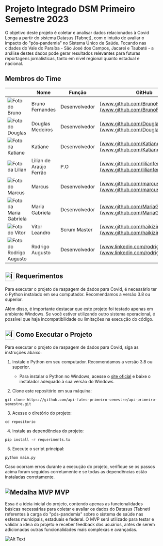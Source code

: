 # Projeto Integrado DSM Primeiro Semestre 2023

O objetivo deste projeto é coletar e analisar dados relacionados à Covid Longa a partir do sistema Datasus (Tabnet), com o intuito de avaliar o impacto do "pós-pandemia" no Sistema Único de Saúde. Focando nas cidades do Vale do Paraíba - São José dos Campos, Jacareí e Taubaté - a análise destes dados pode gerar resultados relevantes para futuras reportagens jornalísticas, tanto em nível regional quanto estadual e nacional.

## Membros do Time

|     | Nome           | Função       | GitHub                                       |
| --- | --------------| ------------| ---------------------------------------------- |
| ![Foto do Bruno](https://avatars.githubusercontent.com/u/97699257?v=4) | Bruno Fernandes | Desenvolvedor | [www.github.com/BrunoFerCam](www.github.com/BrunoFerCam) |
| ![Foto do Douglas](https://avatars.githubusercontent.com/u/80690245?v=4) | Douglas Medeiros | Desenvolvedor | [www.github.com/DouglasMedeiros1](www.github.com/DouglasMedeiros1)
| ![Foto da Katiane](https://avatars.githubusercontent.com/u/126177049?v=4) | Katiane | Desenvolvedor | [www.github.com/Katianefatec](www.github.com/Katianefatec) |
| ![Foto da Lilian](https://avatars.githubusercontent.com/u/124699768?v=4) | Lilian de Araújo Ferrão | P.O | [www.github.com/lilianferrao](www.github.com/lilianferrao) |
| ![Foto do Marcus](https://avatars.githubusercontent.com/u/73323386?v=4) | Marcus | Desenvolvedor | [www.github.com/marcusvbe](www.github.com/marcusvbe) |
| ![Foto da Maria Gabriela](https://avatars.githubusercontent.com/u/127119599?v=4) | Maria Gabriela | Desenvolvedor | [www.github.com/MariaGabrielaMello](www.github.com/MariaGabrielaMello) | - | [www.linkedin.com/membro6](www.linkedin.com/membro6) |
| ![Foto do Vitor](https://avatars.githubusercontent.com/u/126176980?v=4) | Vitor Leandro| Scrum Master | [www.github.com/haikizinho](www.github.com/haikizinho) |
| ![Foto do Rodrigo Augusto](https://avatars.githubusercontent.com/u/34490697?v=4) | Rodrigo Augusto | Desenvolvedor | [www.linkedin.com/rodrigo](www.linkedin.com/rodrigo) |

## <img src="https://img.icons8.com/ios/50/FFFFFF/laptop-settings--v2.png" alt="Ícone de Requerimentos" width="30" height="30" style="vertical-align: middle;"> Requerimentos

Para executar o projeto de raspagem de dados para Covid, é necessário ter o Python instalado em seu computador. Recomendamos a versão 3.8 ou superior.

Além disso, é importante destacar que este projeto foi testado apenas em ambiente Windows. Se você estiver utilizando outro sistema operacional, é possível que haja incompatibilidade ou limitações na execução do código.

## <img src="https://img.icons8.com/ios-filled/50/FFFFFF/computer.png" alt="Ícone de Como Executar o Projeto" width="30" height="30" style="vertical-align: middle;"> Como Executar o Projeto

Para executar o projeto de raspagem de dados para Covid, siga as instruções abaixo:

1. Instale o Python em seu computador. Recomendamos a versão 3.8 ou superior.

   - Para instalar o Python no Windows, acesse o [site oficial](https://www.python.org/downloads/windows/) e baixe o instalador adequado à sua versão do Windows.

2. Clone este repositório em sua máquina:
```
git clone https://github.com/api-fatec-primeiro-semestre/api-primeiro-semestre.git
```


3. Acesse o diretório do projeto:

```
cd repositorio
```

4. Instale as dependências do projeto:

```
pip install -r requeriments.tx
```


5. Execute o script principal:

```
python main.py
```

Caso ocorram erros durante a execução do projeto, verifique se os passos acima foram seguidos corretamente e se todas as dependências estão instaladas corretamente.

## ![Medalha MVP](https://img.icons8.com/material-sharp/24/ffffff/medal.png) MVP

Essa é a ideia inicial do projeto, contendo apenas as funcionalidades básicas necessárias para coletar e avaliar os dados do Datasus (Tabnet) referentes à carga do "pós-pandemia" sobre o sistema de saúde nas esferas municipais, estaduais e federal. O MVP será utilizado para testar e validar a ideia do projeto e receber feedback dos usuários, antes de serem adicionadas outras funcionalidades mais complexas e avançadas.

![Alt Text](path/to/gif.gif)



